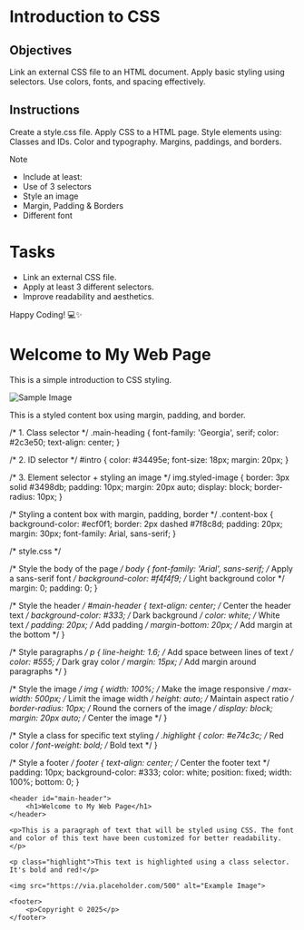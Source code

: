 # Introduction to CSS

## Objectives
Link an external CSS file to an HTML document.
Apply basic styling using selectors.
Use colors, fonts, and spacing effectively.

## Instructions

Create a style.css file.
Apply CSS to a HTML page.
Style elements using:
Classes and IDs.
Color and typography.
Margins, paddings, and borders.

>[!NOTE]
>  - Include at least:
>  - Use of 3 selectors
>  - Style an image
>  - Margin, Padding & Borders
>  - Different font

# Tasks
 - Link an external CSS file.
 - Apply at least 3 different selectors.
 - Improve readability and aesthetics.

Happy Coding! 💻✨
<!DOCTYPE html>
<html lang="en">
<head>
  <meta charset="UTF-8" />
  <meta name="viewport" content="width=device-width, initial-scale=1.0"/>
  <title>My CSS Practice</title>
  <link rel="stylesheet" href="style.css" />
</head>
<body>

  <h1 class="main-heading">Welcome to My Web Page</h1>

  <p id="intro">This is a simple introduction to CSS styling.</p>

  <img src="https://via.placeholder.com/200" alt="Sample Image" class="styled-image" />

  <div class="content-box">
    <p>This is a styled content box using margin, padding, and border.</p>
  </div>

</body>
</html>

/* 1. Class selector */
.main-heading {
  font-family: 'Georgia', serif;
  color: #2c3e50;
  text-align: center;
}

/* 2. ID selector */
#intro {
  color: #34495e;
  font-size: 18px;
  margin: 20px;
}

/* 3. Element selector + styling an image */
img.styled-image {
  border: 3px solid #3498db;
  padding: 10px;
  margin: 20px auto;
  display: block;
  border-radius: 10px;
}

/* Styling a content box with margin, padding, border */
.content-box {
  background-color: #ecf0f1;
  border: 2px dashed #7f8c8d;
  padding: 20px;
  margin: 30px;
  font-family: Arial, sans-serif;
}

/* style.css */

/* Style the body of the page */
body {
    font-family: 'Arial', sans-serif; /* Apply a sans-serif font */
    background-color: #f4f4f9; /* Light background color */
    margin: 0;
    padding: 0;
}

/* Style the header */
#main-header {
    text-align: center; /* Center the header text */
    background-color: #333; /* Dark background */
    color: white; /* White text */
    padding: 20px; /* Add padding */
    margin-bottom: 20px; /* Add margin at the bottom */
}

/* Style paragraphs */
p {
    line-height: 1.6; /* Add space between lines of text */
    color: #555; /* Dark gray color */
    margin: 15px; /* Add margin around paragraphs */
}

/* Style the image */
img {
    width: 100%; /* Make the image responsive */
    max-width: 500px; /* Limit the image width */
    height: auto; /* Maintain aspect ratio */
    border-radius: 10px; /* Round the corners of the image */
    display: block;
    margin: 20px auto; /* Center the image */
}

/* Style a class for specific text styling */
.highlight {
    color: #e74c3c; /* Red color */
    font-weight: bold; /* Bold text */
}

/* Style a footer */
footer {
    text-align: center; /* Center the footer text */
    padding: 10px;
    background-color: #333;
    color: white;
    position: fixed;
    width: 100%;
    bottom: 0;
}

<!DOCTYPE html>
<html lang="en">
<head>
    <meta charset="UTF-8">
    <meta name="viewport" content="width=device-width, initial-scale=1.0">
    <title>My Styled Page</title>
    <link rel="stylesheet" href="style.css"> <!-- Link the external CSS file -->
</head>
<body>

    <header id="main-header">
        <h1>Welcome to My Web Page</h1>
    </header>

    <p>This is a paragraph of text that will be styled using CSS. The font and color of this text have been customized for better readability.</p>

    <p class="highlight">This text is highlighted using a class selector. It's bold and red!</p>

    <img src="https://via.placeholder.com/500" alt="Example Image">

    <footer>
        <p>Copyright © 2025</p>
    </footer>

</body>
</html>

